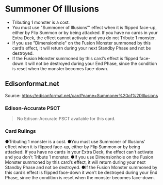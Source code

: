 # Summoner Of Illusions

*   Tributing 1 monster is a cost.
*   You must use "Summoner of Illusions"’ effect when it is flipped face-up, either by Flip Summon or by being attacked. If you have no cards in your Extra Deck, the effect cannot activate and you do not Tribute 1 monster.
*   If you use "Dimensionhole" on the Fusion Monster summoned by this card’s effect, it will return during your next Standby Phase and not be destroyed.
*   If the Fusion Monster summoned by this card’s effect is flipped face-down it will not be destroyed during your End Phase, since the condition is reset when the monster becomes face-down.

## Edisonformat.net

Source: https://edisonformat.net/card?name=Summoner%20of%20Illusions

### Edison-Accurate PSCT

> No Edison-Accurate PSCT available for this card.

### Card Rulings

●Tributing 1 monster is a cost.
●You must use Summoner of Illusions’ effect when it is flipped face-up, either by Flip Summon or by being attacked. If you have no cards in your Extra Deck, the effect can't activate and you don't Tribute 1 monster.
●If you use Dimensionhole on the Fusion Monster summoned by this card’s effect, it will return during your next Standby Phase and not be destroyed.
●If the Fusion Monster summoned by this card’s effect is flipped face-down it won't be destroyed during your End Phase, since the condition is reset when the monster becomes face-down.
            